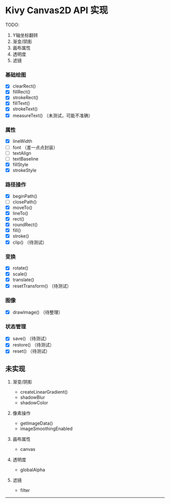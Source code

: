 # Kivy Canvas2D API 实现
TODO: 
   1. Y轴坐标翻转
   2. 渐变/阴影
   3. 画布属性
   4. 透明度
   5. 滤镜

### 基础绘图
- [x] clearRect() 
- [x] fillRect() 
- [x] strokeRect() 
- [x] fillText() 
- [x] strokeText()
- [x] measureText()  （未测试，可能不准确）

### 属性

- [x] lineWidth
- [ ] font （差一点点封装）
- [ ] textAlign
- [ ] textBaseline
- [x] fillStyle
- [x] strokeStyle

### 路径操作
- [x] beginPath()
- [ ] closePath()
- [x] moveTo()
- [x] lineTo()
- [x] rect()
- [x] roundRect()
- [x] fill()
- [x] stroke()
- [x] clip() （待测试）

### 变换
- [x] rotate()
- [x] scale()
- [x] translate()
- [x] resetTransform() （待测试）

### 图像
- [x] drawImage() （待整理）

### 状态管理
- [x] save() （待测试）
- [x] restore() （待测试）
- [x] reset() （待测试）

未实现
---

1. 渐变/阴影
   - createLinearGradient()
   - shadowBlur
   - shadowColor

2. 像素操作
   - getImageData()
   - imageSmoothingEnabled

3. 画布属性
   - canvas

4. 透明度
   - globalAlpha

5. 滤镜
   - filter

---